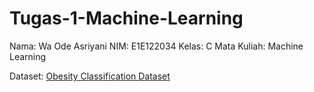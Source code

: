 # Tugas-1-Machine-Learning

Nama: Wa Ode Asriyani
NIM: E1E122034
Kelas: C
Mata Kuliah: Machine Learning

Dataset: [Obesity Classification Dataset](https://www.kaggle.com/datasets/sujithmandala/obesity-classification-dataset/data)

